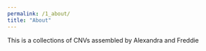 ```yaml
---
permalink: /1_about/
title: "About"
---
```


This is a collections of CNVs assembled by Alexandra and Freddie